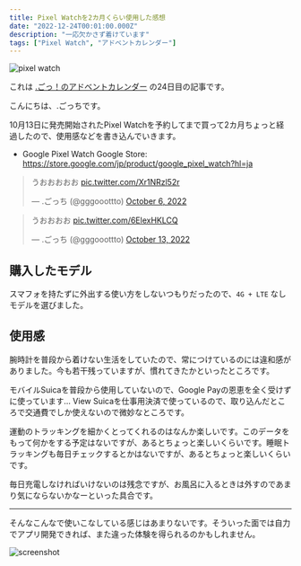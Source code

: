 ```yaml
---
title: Pixel Watchを2カ月くらい使用した感想
date: "2022-12-24T00:01:00.000Z"
description: "一応欠かさず着けています"
tags: ["Pixel Watch", "アドベントカレンダー"]
---
```


![pixel watch](/assets/images/posts/20221224-pixel-watch/watch.png)

これは [.ごっ！のアドベントカレンダー](https://adventar.org/calendars/8199) の24日目の記事です。

こんにちは、.ごっちです。

10月13日に発売開始されたPixel Watchを予約してまで買って2カ月ちょっと経過したので、使用感などを書き込んでいきます。

- Google Pixel Watch Google Store: https://store.google.com/jp/product/google_pixel_watch?hl=ja

<blockquote class="twitter-tweet"><p lang="ja" dir="ltr">うおおおおお <a href="https://t.co/Xr1NRzl52r">pic.twitter.com/Xr1NRzl52r</a></p>&mdash; .ごっち (@gggooottto) <a href="https://twitter.com/gggooottto/status/1578038409137823744?ref_src=twsrc%5Etfw">October 6, 2022</a></blockquote>

<blockquote class="twitter-tweet"><p lang="ja" dir="ltr">うおおおお <a href="https://t.co/6ElexHKLCQ">pic.twitter.com/6ElexHKLCQ</a></p>&mdash; .ごっち (@gggooottto) <a href="https://twitter.com/gggooottto/status/1580446087462412290?ref_src=twsrc%5Etfw">October 13, 2022</a></blockquote>

## 購入したモデル

スマフォを持たずに外出する使い方をしないつもりだったので、`4G + LTE` なしモデルを選びました。

## 使用感

腕時計を普段から着けない生活をしていたので、常につけているのには違和感がありました。今も若干残っていますが、慣れてきたかといったところです。

モバイルSuicaを普段から使用していないので、Google Payの恩恵を全く受けずに使っています… View Suicaを仕事用決済で使っているので、取り込んだところで交通費でしか使えないので微妙なところです。

運動のトラッキングを細かくとってくれるのはなんか楽しいです。このデータをもって何かをする予定はないですが、あるとちょっと楽しいくらいです。睡眠トラッキングも毎日チェックするとかはないですが、あるとちょっと楽しいくらいです。

毎日充電しなければいけないのは残念ですが、お風呂に入るときは外すのであまり気にならないかなーといった具合です。

---

そんなこんなで使いこなしている感じはあまりないです。そういった面では自力でアプリ開発できれば、また違った体験を得られるのかもしれません。

![screenshot](/assets/images/posts/20221224-pixel-watch/screenshot.png)
